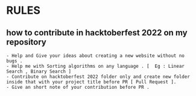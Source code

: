 # RULES
## how to contribute in hacktoberfest 2022 on my repository 
	- Help and Give your ideas about creating a new website without no bugs .
	- Help me with Sorting algorithms on any language . [  Eg : Linear Search , Binary Search ]
	- Contribute on hacktoberfest 2022 folder only and create new folder inside that with your project title before PR [ Pull Request ].
	- Give an short note of your contribution before PR .
